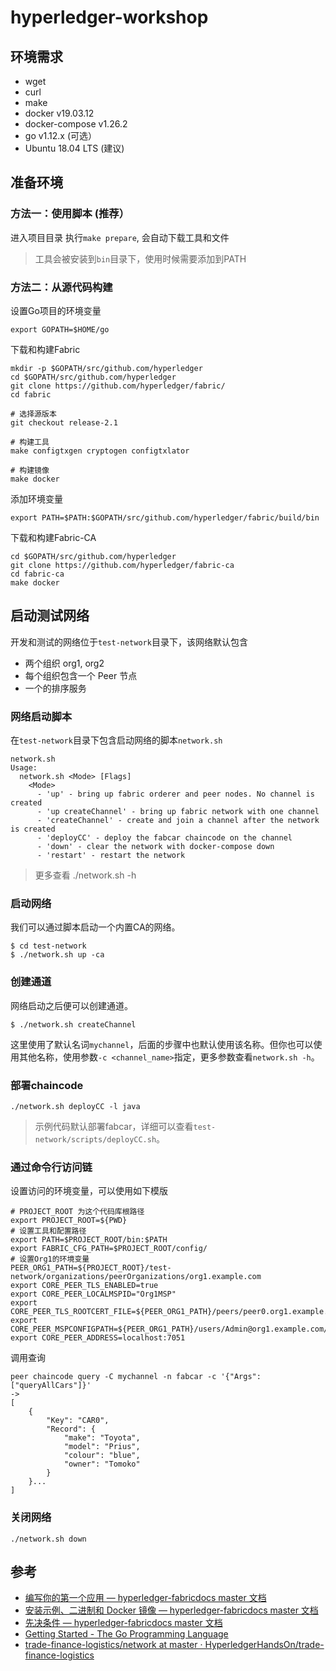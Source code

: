 # hyperledger-workshop

## 环境需求

- wget
- curl
- make
- docker v19.03.12
- docker-compose v1.26.2
- go v1.12.x (可选）
- Ubuntu 18.04 LTS (建议)

## 准备环境

### 方法一：使用脚本 (推荐）

进入项目目录
执行`make prepare`, 会自动下载工具和文件

> 工具会被安装到`bin`目录下，使用时候需要添加到PATH

### 方法二：从源代码构建
设置Go项目的环境变量
  ```
  export GOPATH=$HOME/go
  ```
下载和构建Fabric
  ```
  mkdir -p $GOPATH/src/github.com/hyperledger
  cd $GOPATH/src/github.com/hyperledger
  git clone https://github.com/hyperledger/fabric/
  cd fabric

  # 选择源版本
  git checkout release-2.1

  # 构建工具
  make configtxgen cryptogen configtxlator

  # 构建镜像
  make docker
  ```
添加环境变量
  ```
  export PATH=$PATH:$GOPATH/src/github.com/hyperledger/fabric/build/bin
  ```
下载和构建Fabric-CA
  ```
  cd $GOPATH/src/github.com/hyperledger
  git clone https://github.com/hyperledger/fabric-ca
  cd fabric-ca
  make docker
  ```

## 启动测试网络

开发和测试的网络位于`test-network`目录下，该网络默认包含

- 两个组织 org1, org2
- 每个组织包含一个 Peer 节点
- 一个的排序服务

### 网络启动脚本

在`test-network`目录下包含启动网络的脚本`network.sh`

```
network.sh
Usage:
  network.sh <Mode> [Flags]
    <Mode>
      - 'up' - bring up fabric orderer and peer nodes. No channel is created
      - 'up createChannel' - bring up fabric network with one channel
      - 'createChannel' - create and join a channel after the network is created
      - 'deployCC' - deploy the fabcar chaincode on the channel
      - 'down' - clear the network with docker-compose down
      - 'restart' - restart the network
```

> 更多查看 ./network.sh -h


### 启动网络

我们可以通过脚本启动一个内置CA的网络。

```
$ cd test-network
$ ./network.sh up -ca
```

### 创建通道

网络启动之后便可以创建通道。

```
$ ./network.sh createChannel
```

这里使用了默认名词`mychannel`，后面的步骤中也默认使用该名称。但你也可以使用其他名称，使用参数`-c <channel_name>`指定，更多参数查看`network.sh -h`。

### 部署chaincode

```
./network.sh deployCC -l java
```

> 示例代码默认部署fabcar，详细可以查看`test-network/scripts/deployCC.sh`。

### 通过命令行访问链

设置访问的环境变量，可以使用如下模版

```
# PROJECT_ROOT 为这个代码库根路径
export PROJECT_ROOT=${PWD}
# 设置工具和配置路径
export PATH=$PROJECT_ROOT/bin:$PATH
export FABRIC_CFG_PATH=$PROJECT_ROOT/config/
# 设置Org1的环境变量
PEER_ORG1_PATH=${PROJECT_ROOT}/test-network/organizations/peerOrganizations/org1.example.com
export CORE_PEER_TLS_ENABLED=true
export CORE_PEER_LOCALMSPID="Org1MSP"
export CORE_PEER_TLS_ROOTCERT_FILE=${PEER_ORG1_PATH}/peers/peer0.org1.example.com/tls/ca.crt
export CORE_PEER_MSPCONFIGPATH=${PEER_ORG1_PATH}/users/Admin@org1.example.com/msp
export CORE_PEER_ADDRESS=localhost:7051
```

调用查询
```
peer chaincode query -C mychannel -n fabcar -c '{"Args":["queryAllCars"]}'
->
[
    {
        "Key": "CAR0",
        "Record": {
            "make": "Toyota",
            "model": "Prius",
            "colour": "blue",
            "owner": "Tomoko"
        }
    }...
]
```

### 关闭网络

```
./network.sh down
```

## 参考

- [编写你的第一个应用 — hyperledger-fabricdocs master 文档](https://hyperledger-fabric.readthedocs.io/zh_CN/latest/write_first_app.html)
- [安装示例、二进制和 Docker 镜像 — hyperledger-fabricdocs master 文档](https://hyperledger-fabric.readthedocs.io/zh_CN/latest/install.html)
- [先决条件 — hyperledger-fabricdocs master 文档](https://hyperledger-fabric.readthedocs.io/zh_CN/latest/prereqs.html)
- [Getting Started - The Go Programming Language](https://golang.org/doc/install)
- [trade-finance-logistics/network at master · HyperledgerHandsOn/trade-finance-logistics](https://github.com/HyperledgerHandsOn/trade-finance-logistics/tree/master/network#prerequisites-to-configure-and-launch-the-network)

